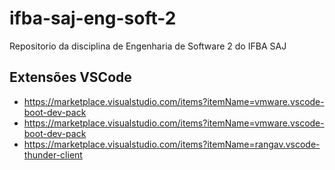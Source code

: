 # ifba-saj-eng-soft-2
Repositorio da disciplina de Engenharia de Software 2 do IFBA SAJ


## Extensões VSCode
* https://marketplace.visualstudio.com/items?itemName=vmware.vscode-boot-dev-pack
* https://marketplace.visualstudio.com/items?itemName=vmware.vscode-boot-dev-pack
* https://marketplace.visualstudio.com/items?itemName=rangav.vscode-thunder-client
